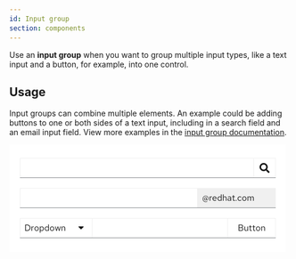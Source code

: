 ```yaml
---
id: Input group
section: components
---
```

Use an **input group** when you want to group multiple input types, like a text input and a button, for example, into one control.

## Usage

Input groups can combine multiple elements. An example could be adding buttons to one or both sides of a text input, including in a search field and an email input field. View more examples in the [input group documentation](/components/input-group/react).

<img src="./img/input-group.png" alt="Example of input groups" width="496"/>